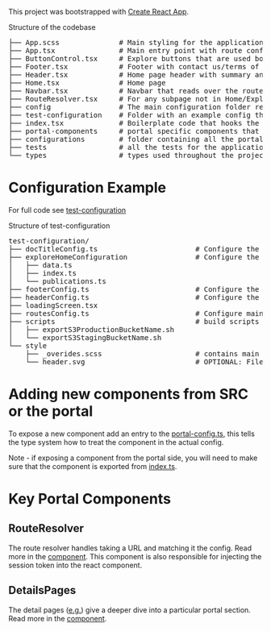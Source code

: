 This project was bootstrapped with [Create React App](https://github.com/facebook/create-react-app).

Structure of the codebase

<pre>
├── App.scss              # Main styling for the application, uses variables from test-configuration/_overrides.scss
├── App.tsx               # Main entry point with route configuration
├── ButtonControl.tsx     # Explore buttons that are used both on the home page and the explore page
├── Footer.tsx            # Footer with contact us/terms of service
├── Header.tsx            # Home page header with summary and title
├── Home.tsx              # Home page
├── Navbar.tsx            # Navbar that reads over the routes
├── RouteResolver.tsx     # For any subpage not in Home/Explore this hooks up the configuration to that URL
├── config                # The main configuration folder read for the app 
├── test-configuration    # Folder with an example config that gets used for testing
├── index.tsx             # Boilerplate code that hooks the application up with index.html
├── portal-components     # portal specific components that are not related to layout
├── configurations        # folder containing all the portal configs
├── tests                 # all the tests for the application
└── types                 # types used throughout the project
</pre>

# Configuration Example

For full code see [test-configuration](https://github.com/portals/app-template/src/test-configuration)

Structure of test-configuration

<pre>
test-configuration/
├── docTitleConfig.ts                       # Configure the document title
├── exploreHomeConfiguration                # Configure the data for explore and home page
│   ├── data.ts                             
│   ├── index.ts                            
│   └── publications.ts                     
├── footerConfig.ts                         # Configure the footer data -- terms of use, contact us
├── headerConfig.ts                         # Configure the text on the header of the home page
├── loadingScreen.tsx                       
├── routesConfig.ts                         # Configure main routes for the app -- what is available and what synapse object 
├── scripts                                 # build scripts that export s3 bucket names
│   ├── exportS3ProductionBucketName.sh     
│   └── exportS3StagingBucketName.sh        
└── style                                   
    ├── _overides.scss                      # contains main theme colors
    └── header.svg                          # OPTIONAL: File that will be used for background-img on home page header
</pre>

# Adding new components from SRC or the portal

To expose a new component add an entry to the [portal-config.ts](./types/portal-config.ts), this tells the
type system how to treat the component in the actual config.

Note - if exposing a component from the portal side, you will need to make sure that the component is exported from [index.ts](./portal-components/index.ts).

# Key Portal Components

## RouteResolver

The route resolver handles taking a URL and matching it the config. Read more in the [component](./RouteResolver.tsx). This component is also responsible for injecting the session token into the react component.

## DetailsPages

The detail pages ([e.g.](https://staging.adknowledgeportal.synapse.org/Explore/Studies/DetailsPage?Study=syn5550404])) give
a deeper dive into a particular portal section. Read more in the [component](./portal-components/DetailsPage.tsx).

